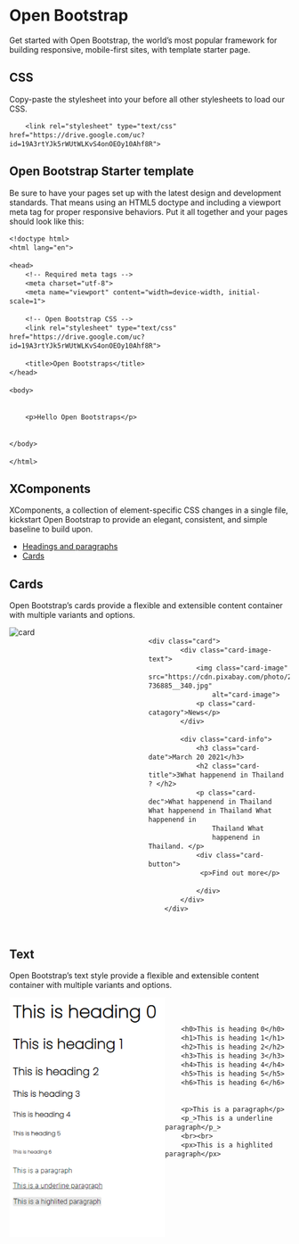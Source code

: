 # Open Bootstrap
Get started with Open Bootstrap, the world’s most popular framework for building responsive, mobile-first sites, with template starter page.
## CSS
Copy-paste the stylesheet <link> into your <head> before all other stylesheets to load our CSS.
 ```
     <link rel="stylesheet" type="text/css" href="https://drive.google.com/uc?id=19A3rtYJk5rWUtWLKvS4onOEOy10Ahf8R">
  ```
## Open Bootstrap Starter template
Be sure to have your pages set up with the latest design and development standards. That means using an HTML5 doctype and including a viewport meta tag for proper responsive behaviors. Put it all together and your pages should look like this:    
``` 
<!doctype html>
<html lang="en">

<head>
    <!-- Required meta tags -->
    <meta charset="utf-8">
    <meta name="viewport" content="width=device-width, initial-scale=1">

    <!-- Open Bootstrap CSS -->
    <link rel="stylesheet" type="text/css" href="https://drive.google.com/uc?id=19A3rtYJk5rWUtWLKvS4onOEOy10Ahf8R">

    <title>Open Bootstraps</title>
</head>

<body>


    <p>Hello Open Bootstraps</p>


</body>

</html>
```
  
 ## XComponents 
XComponents, a collection of element-specific CSS changes in a single file, kickstart Open Bootstrap to provide an elegant, consistent, and simple baseline to build upon.
  
- [Headings and paragraphs](#text)  
- [Cards](#cards)

  

  
  
  
## Cards 
Open Bootstrap’s cards provide a flexible and extensible content container with multiple variants and options.

<img align="left"  width="250" height="460"  src="https://github.com/playatanu/Ownbootstrap/blob/main/assets/card.PNG?raw=true" alt="card">


```
  
<div class="card">
        <div class="card-image-text">
            <img class="card-image" src="https://cdn.pixabay.com/photo/2015/04/23/22/00/tree-736885__340.jpg"
                alt="card-image">
            <p class="card-catagory">News</p>
        </div>

        <div class="card-info">
            <h3 class="card-date">March 20 2021</h3>
            <h2 class="card-title">3What happenend in Thailand ? </h2>
            <p class="card-dec">What happenend in Thailand What happenend in Thailand What happenend in
                Thailand What
                happenend in Thailand. </p>
            <div class="card-button">
             <p>Find out more</p>

            </div>
        </div>
    </div>
              
  
```

 
## Text
Open Bootstrap’s text style provide a flexible and extensible content container with multiple variants and options.

<img align="left"  width="280" height="430"  src="https://github.com/playatanu/openbootstrap/blob/main/assets/text.PNG?raw=true" alt="card">


```
  


    <h0>This is heading 0</h0>
    <h1>This is heading 1</h1>
    <h2>This is heading 2</h2>
    <h3>This is heading 3</h3>
    <h4>This is heading 4</h4>
    <h5>This is heading 5</h5>
    <h6>This is heading 6</h6>


    <p>This is a paragraph</p>
    <p_>This is a underline paragraph</p_>
    <br><br>
    <px>This is a highlited paragraph</px>


   
              
  
```

    
  
  
  
  


  

  
                       
